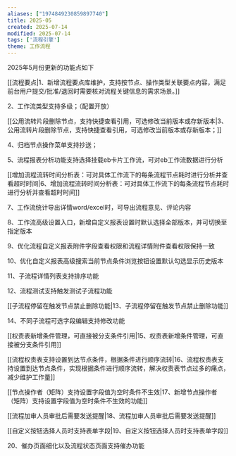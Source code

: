 ```yaml
---
aliases: ["1974849230859897740"]
title: 2025-05
created: 2025-07-14
modified: 2025-07-14
tags: ['流程引擎']
theme: 工作流程
---
```


2025年5月份更新的功能点如下

[[流程要点|1、新增流程要点库维护，支持按节点、操作类型关联要点内容，满足前台用户提交/批准/退回时需要核对流程关键信息的需求场景。]]

2、工作流类型支持多级；（配置开放）

[[公用流转片段删除节点，支持快捷查看引用，可选修改当前版本或存新版本|3、公用流转片段删除节点，支持快捷查看引用，可选修改当前版本或存新版本；]]

4、归档节点操作菜单支持抄送；

5、流程报表分析功能支持选择挂载eb卡片工作流，可对eb工作流数据进行分析

[[增加流程流转时间分析表：可对具体工作流下的每条流程节点耗时进行分析并查看超时时间|6、增加流程流转时间分析表：可对具体工作流下的每条流程节点耗时进行分析并查看超时时间]]

7、工作流统计导出详情word/excel时，可导出流程意见、评论内容

8、工作流高级设置入口，新增自定义报表设置时默认选择全部版本，并可切换至指定版本

9、优化流程自定义报表附件字段查看权限和流程详情附件查看权限保持一致

10、优化自定义报表高级搜索当前节点条件浏览按钮设置默认勾选显示历史版本

11、子流程详情列表支持排序功能

12、流程测试支持触发测试子流程功能

[[子流程停留在触发节点禁止删除功能|13、子流程停留在触发节点禁止删除功能]]

14、不同子流程可选字段编辑支持修改功能

[[权责表新增条件管理，可直接被分支条件引用|15、权责表新增条件管理，可直接被分支条件引用]]

[[流程权责表支持设置到达节点条件，根据条件进行顺序流转|16、流程权责表支持设置到达节点条件，实现根据条件进行顺序流转，解决权责表节点过多的痛点，减少维护工作量]]

[[节点操作者（矩阵）支持设置字段值为空时条件不生效|17、新增节点操作者（矩阵）支持设置字段值为空时条件不生效的功能]]

[[流程加审人员审批后需要发送提醒|18、流程加审人员审批后需要发送提醒]]

[[自定义按钮选择人员时支持表单字段|19、自定义按钮选择人员时支持表单字段]]

20、催办页面细化以及流程状态页面支持催办功能